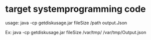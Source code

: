# target systemprogramming code

usage:  java -cp getdiskusage.jar fileSize /path output.Json

Ex: 	java -cp getdiskusage.jar fileSize /var/tmp/ /var/tmp/Output.json


